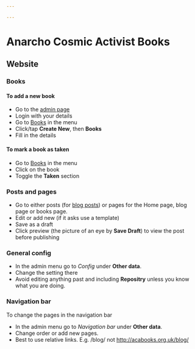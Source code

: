 ```yaml
---

---
```

# Anarcho Cosmic Activist Books

## Website


### Books

#### To add a new book

* Go to the [admin page](http://acabooks.org.uk/admin)
* Login with your details
* Go to [Books](https://acabooks.org.uk/admin/#/sections/books-aa77876e-9a60-4af9-b824-d5c5696c258d/) in the menu
* Click/tap **Create New**, then **Books**
* Fill in the details

#### To mark a book as taken

* Go to [Books](https://acabooks.org.uk/admin/#/sections/books-aa77876e-9a60-4af9-b824-d5c5696c258d/) in the menu
* Click on the book
* Toggle the **Taken** section

### Posts and pages

* Go to either posts (for [blog posts](http://acabooks.org.uk/blog/)) or pages for the Home page, blog page or books page.
* Edit or add new (if it asks use a template)
* Save as a draft
* Click preview (the picture of an eye by **Save Draft**) to view the post before publishing

### General config

* In the admin menu go to *Config* under **Other data**.
* Change the setting there
* Avoid editing anything past and including **Repositry** unless you know what you are doing.

### Navigation bar

To change the pages in the navigation bar

* In the admin menu go to *Navigation bar* under **Other data**.
* Change order or add new pages.
* Best to use relative links. E.g. /blog/ not http://acabooks.org.uk/blog/

